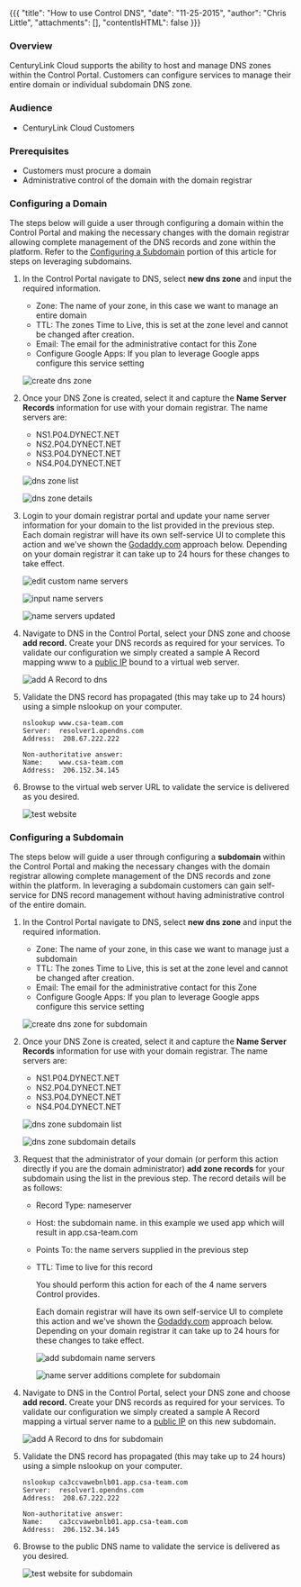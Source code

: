 {{{
  "title": "How to use Control DNS",
  "date": "11-25-2015",
  "author": "Chris Little",
  "attachments": [],
  "contentIsHTML": false
}}}

### Overview
CenturyLink Cloud supports the ability to host and manage DNS zones within the Control Portal.  Customers can configure services to manage their entire domain or individual subdomain DNS zone.  

### Audience
* CenturyLink Cloud Customers

### Prerequisites
* Customers must procure a domain
* Administrative control of the domain with the domain registrar

### Configuring a Domain
The steps below will guide a user through configuring a domain within the Control Portal and making the necessary changes with the domain registrar allowing complete management of the DNS records and zone within the platform.  Refer to the [Configuring a Subdomain](#configuring-a-subdomain) portion of this article for steps on leveraging subdomains.

1. In the Control Portal navigate to DNS, select **new dns zone** and input the required information.
    * Zone: The name of your zone, in this case we want to manage an entire domain
    * TTL: The zones Time to Live, this is set at the zone level and cannot be changed after creation.
    * Email: The email for the administrative contact for this Zone
    * Configure Google Apps: If you plan to leverage Google apps configure this service setting

    ![create dns zone](../images/how-to-use-control-dns-01.png)

2. Once your DNS Zone is created, select it and capture the **Name Server Records** information for use with your domain registrar.  The name servers are:
    * NS1.P04.DYNECT.NET
    * NS2.P04.DYNECT.NET
    * NS3.P04.DYNECT.NET
    * NS4.P04.DYNECT.NET

    ![dns zone list](../images/how-to-use-control-dns-02.png)

    ![dns zone details](../images/how-to-use-control-dns-03.png)

3. Login to your domain registrar portal and update your name server information for your domain to the list provided in the previous step. Each domain registrar will have its own self-service UI to complete this action and we've shown the [Godaddy.com](//www.godaddy.com) approach below.  Depending on your domain registrar it can take up to 24 hours for these changes to take effect.

    ![edit custom name servers](../images/how-to-use-control-dns-04.png)

    ![input name servers](../images/how-to-use-control-dns-05.png)

    ![name servers updated](../images/how-to-use-control-dns-06.png)

4. Navigate to DNS in the Control Portal, select your DNS zone and choose **add record.** Create your DNS records as required for your services.  To validate our configuration we simply created a sample A Record mapping www to a [public IP](../Network/how-to-add-public-ip-to-virtual-machine.md) bound to a virtual web server.

    ![add A Record to dns](../images/how-to-use-control-dns-07.png)

5. Validate the DNS record has propagated (this may take up to 24 hours) using a simple nslookup on your computer.

    ```
    nslookup www.csa-team.com
    Server:  resolver1.opendns.com
    Address:  208.67.222.222

    Non-authoritative answer:
    Name:    www.csa-team.com
    Address:  206.152.34.145
    ```

6. Browse to the virtual web server URL to validate the service is delivered as you desired.

    ![test website](../images/how-to-use-control-dns-08.png)

### Configuring a Subdomain
The steps below will guide a user through configuring a **subdomain** within the Control Portal and making the necessary changes with the domain registrar allowing complete management of the DNS records and zone within the platform.  In leveraging a subdomain customers can gain self-service for DNS record management without having administrative control of the entire domain.  

1. In the Control Portal navigate to DNS, select **new dns zone** and input the required information.
    * Zone: The name of your zone, in this case we want to manage just a subdomain
    * TTL: The zones Time to Live, this is set at the zone level and cannot be changed after creation.
    * Email: The email for the administrative contact for this Zone
    * Configure Google Apps: If you plan to leverage Google apps configure this service setting

    ![create dns zone for subdomain](../images/how-to-use-control-dns-09.png)

2. Once your DNS Zone is created, select it and capture the **Name Server Records** information for use with your domain registrar.  The name servers are:
    * NS1.P04.DYNECT.NET
    * NS2.P04.DYNECT.NET
    * NS3.P04.DYNECT.NET
    * NS4.P04.DYNECT.NET

    ![dns zone subdomain list](../images/how-to-use-control-dns-10.png)

    ![dns zone subdomain details](../images/how-to-use-control-dns-11.png)

3. Request that the administrator of your domain (or perform this action directly if you are the domain administrator) **add zone records** for your subdomain using the list in the previous step. The record details will be as follows:
    * Record Type: nameserver
    * Host: the subdomain name.  in this example we used app which will result in app.csa-team.com
    * Points To: the name servers supplied in the previous step
    * TTL: Time to live for this record

      You should perform this action for each of the 4 name servers Control provides.

      Each domain registrar will have its own self-service UI to complete this action and we've shown the [Godaddy.com](//www.godaddy.com) approach below.  Depending on your domain registrar it can take up to 24 hours for these changes to take effect.

      ![add subdomain name servers](../images/how-to-use-control-dns-12.png)

      ![name server additions complete for subdomain](../images/how-to-use-control-dns-13.png)

4. Navigate to DNS in the Control Portal, select your DNS zone and choose **add record.** Create your DNS records as required for your services.  To validate our configuration we simply created a sample A Record mapping a virtual server name to a [public IP](../Network/how-to-add-public-ip-to-virtual-machine.md) on this new subdomain.

    ![add A Record to dns for subdomain](../images/how-to-use-control-dns-14.png)

5. Validate the DNS record has propagated (this may take up to 24 hours) using a simple nslookup on your computer.

    ```
    nslookup ca3ccvawebnlb01.app.csa-team.com
    Server:  resolver1.opendns.com
    Address:  208.67.222.222

    Non-authoritative answer:
    Name:    ca3ccvawebnlb01.app.csa-team.com
    Address:  206.152.34.145
    ```

6. Browse to the public DNS name to validate the service is delivered as you desired.

    ![test website for subdomain](../images/how-to-use-control-dns-15.png)
